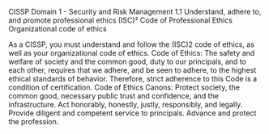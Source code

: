 CISSP Domain 1 - Security and Risk Management
1.1 Understand, adhere to, and promote professional ethics
(ISC)² Code of Professional Ethics
Organizational code of ethics

As a CISSP, you must understand and follow the (ISC)2 code of ethics, as well as your organizational code of ethics.
    Code of Ethics:
        The safety and welfare of society and the common good, duty to our principals, and to each other, requires that we adhere, and be seen to adhere, to the highest ethical standards of behavior.
        Therefore, strict adherence to this Code is a condition of certification.
    Code of Ethics Canons:
        Protect society, the common good, necessary public trust and confidence, and the infrastructure.
        Act honorably, honestly, justly, responsibly, and legally.
        Provide diligent and competent service to principals.
        Advance and protect the profession.

